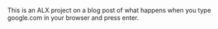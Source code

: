This is an ALX project on a blog post of what happens when you type google.com in your browser and press enter.

